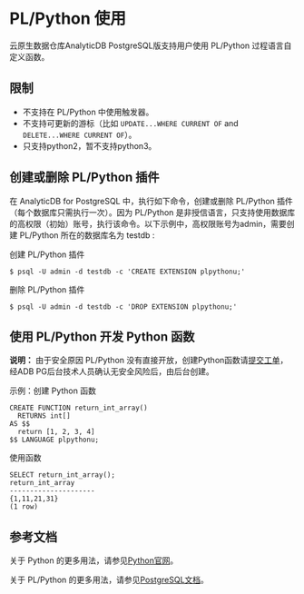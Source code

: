 # PL/Python 使用

云原生数据仓库AnalyticDB PostgreSQL版支持用户使用 PL/Python 过程语言自定义函数。

## 限制

-   不支持在 PL/Python 中使用触发器。
-   不支持可更新的游标（比如 `UPDATE...WHERE CURRENT OF` and `DELETE...WHERE CURRENT OF`）。
-   只支持python2，暂不支持python3。

## 创建或删除 PL/Python 插件

在 AnalyticDB for PostgreSQL 中，执行如下命令，创建或删除 PL/Python 插件（每个数据库只需执行一次）。因为 PL/Python 是非授信语言，只支持使用数据库的高权限（初始）账号，执行该命令。以下示例中，高权限账号为admin，需要创建 PL/Python 所在的数据库名为 testdb :

创建 PL/Python 插件

```
$ psql -U admin -d testdb -c 'CREATE EXTENSION plpythonu;'
```

删除 PL/Python 插件

```
$ psql -U admin -d testdb -c 'DROP EXTENSION plpythonu;'
```

## 使用 PL/Python 开发 Python 函数

**说明：** 由于安全原因 PL/Python 没有直接开放，创建Python函数请[提交工单](https://workorder.console.aliyun.com/console.htm#/ticket/add?productCode=gpdb)，经ADB PG后台技术人员确认无安全风险后，由后台创建。

示例：创建 Python 函数

```
CREATE FUNCTION return_int_array()
  RETURNS int[]
AS $$
  return [1, 2, 3, 4]
$$ LANGUAGE plpythonu;
```

使用函数

```
SELECT return_int_array();
return_int_array
---------------------
{1,11,21,31}
(1 row) 
```

## 参考文档

关于 Python 的更多用法，请参见[Python官网](https://www.python.org/)。

关于 PL/Python 的更多用法，请参见[PostgreSQL文档](https://www.postgresql.org/docs/9.4/plpython.html)。

